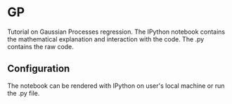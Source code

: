 # GP
Tutorial on Gaussian Processes regression. The IPython notebook contains the mathematical
explanation and interaction with the code. The .py contains the raw code. 

## Configuration 
The notebook can be rendered with IPython on user's local machine or run the .py file.


